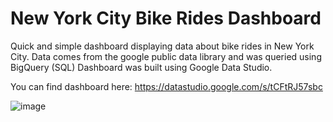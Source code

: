# New York City Bike Rides Dashboard

Quick and simple dashboard displaying data about bike rides in New York City. Data comes from the google public data library and was queried using BigQuery (SQL) Dashboard was built using Google Data Studio.

You can find dashboard here: https://datastudio.google.com/s/tCFtRJ57sbc

![image](https://user-images.githubusercontent.com/39300359/138682178-3d596c83-b590-4054-ae7d-888cde68bbeb.png)
